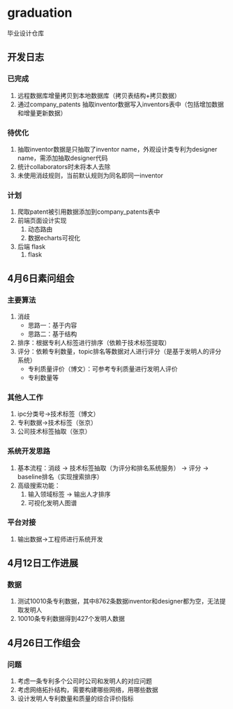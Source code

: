 # graduation
毕业设计仓库

## 开发日志
### 已完成
1. 远程数据库增量拷贝到本地数据库（拷贝表结构+拷贝数据）
2. 通过company_patents 抽取inventor数据写入inventors表中（包括增加数据和增量更新数据）
### 待优化
1. 抽取inventor数据是只抽取了inventor name，外观设计类专利为designer name，需添加抽取designer代码
2. 统计collaborators时未将本人去除
3. 未使用消歧规则，当前默认规则为同名即同一inventor
### 计划
1. 爬取patent被引用数据添加到company_patents表中
2. 前端页面设计实现
   1. 动态路由
   2. 数据echarts可视化
3. 后端 flask
   1. flask 


## 4月6日素问组会

### 主要算法
1. 消歧
   * 思路一：基于内容
   * 思路二：基于结构
2. 排序：根据专利人标签进行排序（依赖于技术标签提取）
3. 评分：依赖专利数量，topic排名等数据对人进行评分（是基于发明人的评分系统）
   * 专利质量评价（博文）：可参考专利质量进行发明人评价
   * 专利数量等
  
### 其他人工作
1. ipc分类号->技术标签（博文）
2. 专利数据->技术标签（张京）
3. 公司技术标签抽取（张京）

### 系统开发思路
1. 基本流程：消歧 -> 技术标签抽取（为评分和排名系统服务） -> 评分 -> baseline排名（实现搜索排序）
2. 高级搜索功能：
   1. 输入领域标签 -> 输出人才排序
   2. 可视化发明人图谱
  
### 平台对接
1. 输出数据->工程师进行系统开发




## 4月12日工作进展
### 数据
1. 测试10010条专利数据，其中8762条数据inventor和designer都为空，无法提取发明人
2. 10010条专利数据得到427个发明人数据


## 4月26日工作组会
### 问题
1. 考虑一条专利多个公司时公司和发明人的对应问题
2. 考虑网络拓扑结构，需要构建哪些网络，用哪些数据
3. 设计发明人专利数量和质量的综合评价指标

